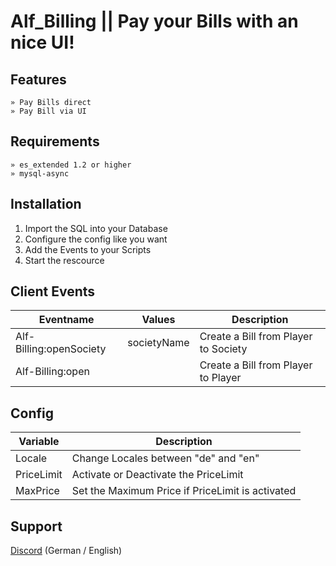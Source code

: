 # Alf_Billing || Pay your Bills with an nice UI!

## Features
```
» Pay Bills direct
» Pay Bill via UI
```
## Requirements
```
» es_extended 1.2 or higher
» mysql-async
```
## Installation
1. Import the SQL into your Database
2. Configure the config like you want
3. Add the Events to your Scripts
4. Start the rescource

## Client Events 
Eventname | Values |  Description
------------- | ------------- | -------------
Alf-Billing:openSociety | societyName | Create a Bill from Player to Society
Alf-Billing:open |  | Create a Bill from Player to Player


## Config 
Variable | Description
------------- | -------------
Locale  | Change Locales between "de" and "en"
PriceLimit  | Activate or Deactivate the PriceLimit
MaxPrice  | Set the Maximum Price if PriceLimit is activated

## Support

[Discord](https://discord.gg/6jsHUVMh8G) (German / English)
